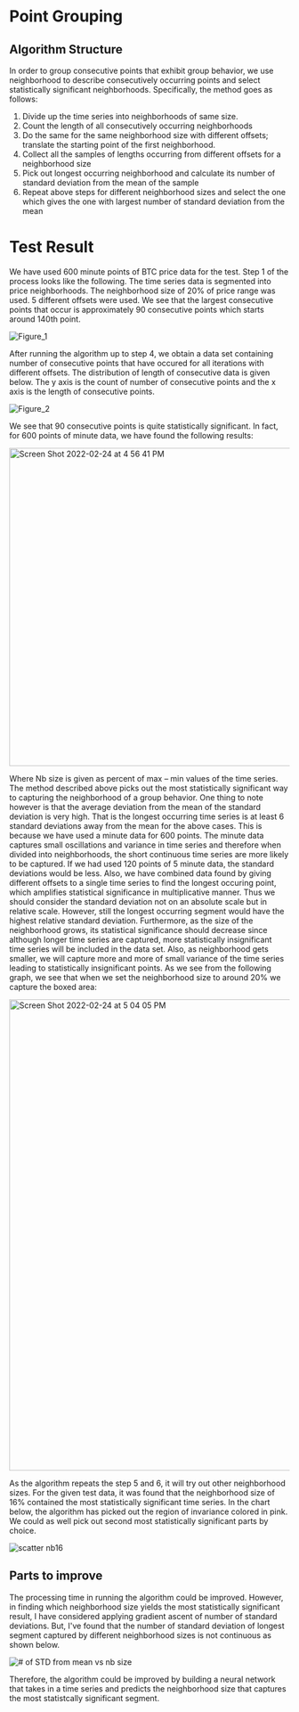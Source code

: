 # Point Grouping

## Algorithm Structure
In order to group consecutive points that exhibit group behavior, we use neighborhood to describe consecutively occurring points and select statistically significant neighborhoods. Specifically, the method goes as follows:
1. Divide up the time series into neighborhoods of same size. 
2. Count the length of all consecutively occurring neighborhoods
3. Do the same for the same neighborhood size with different offsets; translate the starting point of the first neighborhood.
4. Collect all the samples of lengths occurring from different offsets for a neighborhood size
5. Pick out longest occurring neighborhood and calculate its number of standard deviation from the mean of the sample
6. Repeat above steps for different neighborhood sizes and select the one which gives the one with largest number of standard deviation from the mean
 
# Test Result
We have used 600 minute points of BTC price data for the test. 
Step 1 of the process looks like the following. The time series data is segmented into price neighborhoods. The neighborhood size of 20% of price range was used. 5 different offsets were used. We see that the largest consecutive points that occur is approximately 90 consecutive points which starts around 140th point. 

![Figure_1](https://user-images.githubusercontent.com/77427280/155604591-6994f730-d9f3-448f-b8a9-2cb927ace4db.png)

After running the algorithm up to step 4, we obtain a data set containing number of consecutive points that have occured for all iterations with different offsets. The distribution of length of consecutive data is given below. The y axis is the count of number of consecutive points and the x axis is the length of consecutive points. 

![Figure_2](https://user-images.githubusercontent.com/77427280/155614108-b8963e32-8e21-41d3-8dcc-d42f3655f4a9.png)

We see that 90 consecutive points is quite statistically significant. In fact, for 600 points of minute data, we have found the following results:

<img width="571" alt="Screen Shot 2022-02-24 at 4 56 41 PM" src="https://user-images.githubusercontent.com/77427280/155614425-c65a2438-eef8-4ae5-bb52-738d52dad7ea.png">

Where Nb size is given as percent of max – min values of the time series. 
The method described above picks out the most statistically significant way to capturing the neighborhood of a group behavior. One thing to note however is that the average deviation from the mean of the standard deviation is very high. That is the longest occurring time series is at least 6 standard deviations away from the mean for the above cases. This is because we have used a minute data for 600 points. The minute data captures small oscillations and variance in time series and therefore when divided into neighborhoods, the short continuous time series are more likely to be captured. If we had used 120 points of 5 minute data, the standard deviations would be less. Also, we have combined data found by giving different offsets to a single time series to find the longest occuring point, which amplifies statistical significance in multiplicative manner. Thus we should consider the standard deviation not on an absolute scale but in relative scale. However, still the longest occurring segment would have the highest relative standard deviation. Furthermore, as the size of the neighborhood grows, its statistical significance should decrease since although longer time series are captured, more statistically insignificant time series will be included in the data set. Also, as neighborhood gets smaller, we will capture more and more of small variance of the time series leading to statistically insignificant points. As we see from the following graph, we see that when we set the neighborhood size to around 20% we capture the boxed area:

<img width="846" alt="Screen Shot 2022-02-24 at 5 04 05 PM" src="https://user-images.githubusercontent.com/77427280/155615343-40333ba0-cb94-473f-af16-a5e170b35787.png">
 
 As the algorithm repeats the step 5 and 6, it will try out other neighborhood sizes. For the given test data, it was found that the neighborhood size of 16% contained the most statistically significant time series. In the chart below, the algorithm has picked out the region of invariance colored in pink. We could as well pick out second most statistically significant parts by choice.
 
![scatter nb16](https://user-images.githubusercontent.com/77427280/155620463-cd331709-e81d-46ce-8da0-acb3319308bf.png)

## Parts to improve
The processing time in running the algorithm could be improved. However, in finding which neighborhood size yields the most statistically significant result, I have considered applying gradient ascent of number of standard deviations. But, I've found that the number of standard deviation of longest segment captured by different neighborhood sizes is not continuous as shown below.

![# of STD from mean vs nb size](https://user-images.githubusercontent.com/77427280/155621166-48e06f96-6849-4209-8eb4-fe0d67337f88.png)

Therefore, the algorithm could be improved by building a neural network that takes in a time series and predicts the neighborhood size that captures the most statistcally significant segment.

